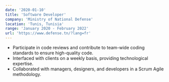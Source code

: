 ```yaml
---
date: '2020-01-10'
title: 'Software Developer'
company: 'Ministry of National Defense'
location: 'Tunis, Tunisia'
range: 'January 2020 - February 2022'
url: 'https://www.defense.tn/?lang=fr'
---
```


- Participate in code reviews and contribute to team-wide coding standards to ensure high-quality code.
- Interfaced with clients on a weekly basis, providing technological expertise.
- Collaborated with managers, designers, and developers in a Scrum Agile methodology.
